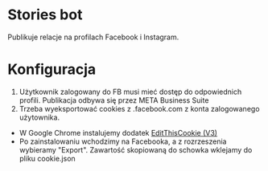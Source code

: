 # Stories bot

Publikuje relacje na profilach Facebook i Instagram.


# Konfiguracja

1. Użytkownik zalogowany do FB musi mieć dostęp do odpowiednich profili. Publikacja odbywa się przez META Business Suite
1. Trzeba wyeksportować cookies z .facebook.com z konta zalogowanego użytownika.
- W Google Chrome instalujemy dodatek [EditThisCookie (V3)](https://chromewebstore.google.com/detail/editthiscookie-v3/ojfebgpkimhlhcblbalbfjblapadhbol)
- Po zainstalowaniu wchodzimy na Facebooka, a z rozrzeszenia wybieramy "Export". Zawartość skopiowaną do schowka wklejamy do pliku cookie.json